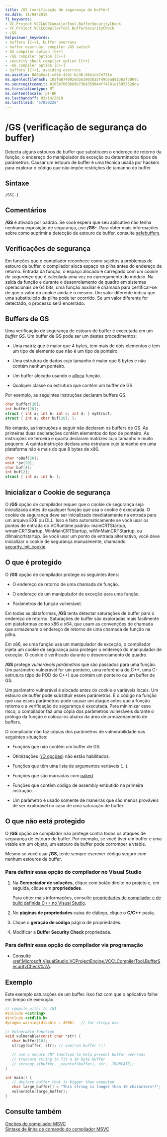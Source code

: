 ```yaml
---
title: /GS (verificação de segurança do buffer)
ms.date: 11/04/2016
f1_keywords:
- VC.Project.VCCLWCECompilerTool.BufferSecurityCheck
- VC.Project.VCCLCompilerTool.BufferSecurityCheck
- /GS
helpviewer_keywords:
- buffers [C++], buffer overruns
- buffer overruns, compiler /GS switch
- GS compiler option [C++]
- /GS compiler option [C++]
- security check compiler option [C++]
- -GS compiler option [C++]
- buffers [C++], avoiding overruns
ms.assetid: 8d8a5ea1-cd5e-42e1-bc36-66e1cd7e731e
ms.openlocfilehash: 10afa874092eb563903ba5f49c6add136afc869c
ms.sourcegitcommit: 8105b7003b89b73b4359644ff4281e1595352dda
ms.translationtype: MT
ms.contentlocale: pt-BR
ms.lasthandoff: 03/14/2019
ms.locfileid: "57820228"
---
```

# <a name="gs-buffer-security-check"></a>/GS (verificação de segurança do buffer)

Detecta alguns estouros de buffer que substituem o endereço de retorno da função, o endereço do manipulador de exceção ou determinados tipos de parâmetros. Causar um estouro de buffer é uma técnica usada por hackers para explorar o código que não impõe restrições de tamanho do buffer.

## <a name="syntax"></a>Sintaxe

```
/GS[-]
```

## <a name="remarks"></a>Comentários

**/GS** é ativado por padrão. Se você espera que seu aplicativo não tenha nenhuma exposição de segurança, use **/GS-**. Para obter mais informações sobre como suprimir a detecção de estouro de buffer, consulte [safebuffers](../../cpp/safebuffers.md).

## <a name="security-checks"></a>Verificações de segurança

Em funções que o compilador reconhece como sujeitos a problemas de estouro de buffer, o compilador aloca espaço na pilha antes do endereço de retorno. Entrada da função, o espaço alocado é carregado com um *cookie de segurança* que é calculada uma vez no carregamento do módulo. Na saída da função e durante o desenrolamento de quadro em sistemas operacionais de 64 bits, uma função auxiliar é chamada para certificar-se de que o valor do cookie ainda é o mesmo. Um valor diferente indica que uma substituição da pilha pode ter ocorrido. Se um valor diferente for detectado, o processo será encerrado.

## <a name="gs-buffers"></a>Buffers de GS

Uma verificação de segurança de estouro de buffer é executada em um *buffer GS*. Um buffer de GS pode ser um destes procedimentos:

- Uma matriz que é maior que 4 bytes, tem mais de dois elementos e tem um tipo de elemento que não é um tipo de ponteiro.

- Uma estrutura de dados cujo tamanho é maior que 8 bytes e não contém nenhum ponteiro.

- Um buffer alocado usando o [alloca](../../c-runtime-library/reference/alloca.md) função.

- Qualquer classe ou estrutura que contém um buffer de GS.

Por exemplo, as seguintes instruções declaram buffers GS.

```cpp
char buffer[20];
int buffer[20];
struct { int a; int b; int c; int d; } myStruct;
struct { int a; char buf[20]; };
```

No entanto, as instruções a seguir não declaram os buffers de GS. As primeiras duas declarações contêm elementos do tipo de ponteiro. As instruções de terceira e quarta declaram matrizes cujo tamanho é muito pequeno. A quinta instrução declara uma estrutura cujo tamanho em uma plataforma não é mais do que 8 bytes de x86.

```cpp
char *pBuf[20];
void *pv[20];
char buf[4];
int buf[2];
struct { int a; int b; };
```

## <a name="initialize-the-security-cookie"></a>Inicializar o Cookie de segurança

O **/GS** opção de compilador requer que o cookie de segurança seja inicializada antes de qualquer função que usa o cookie é executada. O cookie de segurança deve ser inicializado imediatamente na entrada para um arquivo EXE ou DLL. Isso é feito automaticamente se você usar os pontos de entrada do VCRuntime padrão: mainCRTStartup, wmainCRTStartup, WinMainCRTStartup, wWinMainCRTStartup, ou dllmaincrtstartup. Se você usar um ponto de entrada alternativo, você deve inicializar o cookie de segurança manualmente, chamando [security_init_cookie](../../c-runtime-library/reference/security-init-cookie.md).

## <a name="what-is-protected"></a>O que é protegido

O **/GS** opção de compilador protege os seguintes itens:

- O endereço de retorno de uma chamada de função.

- O endereço de um manipulador de exceção para uma função.

- Parâmetros de função vulnerável.

Em todas as plataformas, **/GS** tenta detectar saturações de buffer para o endereço de retorno. Saturações de buffer são exploradas mais facilmente em plataformas como x86 e x64, que usam as convenções de chamada que armazenam o endereço de retorno de uma chamada de função na pilha.

Em x86, se uma função usa um manipulador de exceção, o compilador injeta um cookie de segurança para proteger o endereço do manipulador de exceção. O cookie é verificado durante o desenrolamento de quadro.

**/GS** protege *vulneráveis parâmetros* que são passados para uma função. Um parâmetro vulnerável for um ponteiro, uma referência de C++, uma C-estrutura (tipo de POD do C++) que contém um ponteiro ou um buffer de GS.

Um parâmetro vulnerável é alocado antes do cookie e variáveis locais. Um estouro de buffer pode substituir esses parâmetros. E o código na função que usa esses parâmetros pode causar um ataque antes que a função retorna e a verificação de segurança é executada. Para minimizar esse risco, o compilador faz uma cópia dos parâmetros vulneráveis durante o prólogo da função e coloca-os abaixo da área de armazenamento de buffers.

O compilador não faz cópias dos parâmetros de vulnerabilidade nas seguintes situações:

- Funções que não contêm um buffer de GS.

- Otimizações ([/O opções](o-options-optimize-code.md)) não estão habilitados.

- Funções que têm uma lista de argumentos variáveis (...).

- Funções que são marcadas com [naked](../../cpp/naked-cpp.md).

- Funções que contêm código de assembly embutido na primeira instrução.

- Um parâmetro é usado somente de maneiras que são menos prováveis de ser explorável no caso de uma saturação de buffer.

## <a name="what-is-not-protected"></a>O que não está protegido

O **/GS** opção de compilador não protege contra todos os ataques de segurança de estouro de buffer. Por exemplo, se você tiver um buffer e uma vtable em um objeto, um estouro de buffer pode corromper a vtable.

Mesmo se você usar **/GS**, tente sempre escrever código seguro com nenhum estouros de buffer.

### <a name="to-set-this-compiler-option-in-visual-studio"></a>Para definir essa opção do compilador no Visual Studio

1. Na **Gerenciador de soluções**, clique com botão direito no projeto e, em seguida, clique em **propriedades**.

   Para obter mais informações, consulte [propriedades de compilador e de build definida C++ no Visual Studio](../working-with-project-properties.md).

1. No **páginas de propriedades** caixa de diálogo, clique o **C/C++** pasta.

1. Clique o **geração de código** página de propriedades.

1. Modificar a **Buffer Security Check** propriedade.

### <a name="to-set-this-compiler-option-programmatically"></a>Para definir essa opção do compilador via programação

- Consulte <xref:Microsoft.VisualStudio.VCProjectEngine.VCCLCompilerTool.BufferSecurityCheck%2A>.

## <a name="example"></a>Exemplo

Este exemplo saturações de um buffer. Isso faz com que o aplicativo falhe em tempo de execução.

```C
// compile with: /c /W1
#include <cstring>
#include <stdlib.h>
#pragma warning(disable : 4996)   // for strcpy use

// Vulnerable function
void vulnerable(const char *str) {
   char buffer[10];
   strcpy(buffer, str); // overrun buffer !!!

   // use a secure CRT function to help prevent buffer overruns
   // truncate string to fit a 10 byte buffer
   // strncpy_s(buffer, _countof(buffer), str, _TRUNCATE);
}

int main() {
   // declare buffer that is bigger than expected
   char large_buffer[] = "This string is longer than 10 characters!!";
   vulnerable(large_buffer);
}
```

## <a name="see-also"></a>Consulte também

[Opções do compilador MSVC](compiler-options.md)<br/>
[Sintaxe de linha de comando do compilador MSVC](compiler-command-line-syntax.md)
